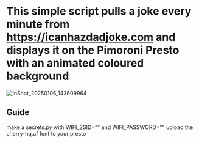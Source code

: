 # This simple script pulls a joke every minute from https://icanhazdadjoke.com and displays it on the Pimoroni Presto with an animated coloured background
![InShot_20250106_143609964](https://github.com/user-attachments/assets/de50ccc7-7726-49ce-aede-0ae593a0db0b)

## Guide
make a secrets.py with WIFI_SSID="" and WIFI_PASSWORD=""
upload the cherry-hq.af font to your presto
